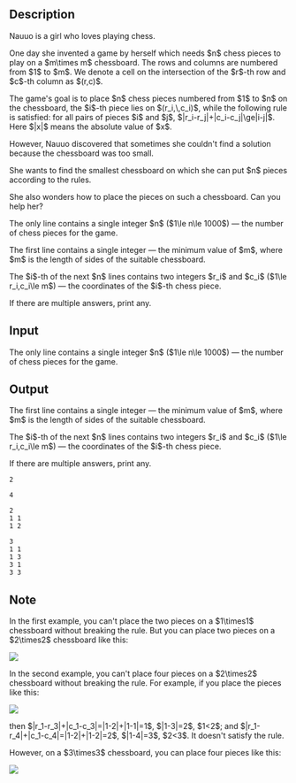 ## Description

<div><p>Nauuo is a girl who loves playing chess.</p><p>One day she invented a game by herself which needs $n$ chess pieces to play on a $m\times m$ chessboard. The rows and columns are numbered from $1$ to $m$. We denote a cell on the intersection of the $r$-th row and $c$-th column as $(r,c)$.</p><p>The game's goal is to place $n$ chess pieces numbered from $1$ to $n$ on the chessboard, the $i$-th piece lies on $(r_i,\,c_i)$, while the following rule is satisfied: for all pairs of pieces $i$ and $j$, $|r_i-r_j|+|c_i-c_j|\ge|i-j|$. Here $|x|$ means the absolute value of $x$.</p><p>However, Nauuo discovered that sometimes she couldn't find a solution because the chessboard was too small.</p><p>She wants to find the <span class="tex-font-style-bf">smallest</span> chessboard on which she can put $n$ pieces according to the rules.</p><p>She also wonders how to place the pieces on such a chessboard. Can you help her?</p></div><div class="input-specification"><p>The only line contains a single integer $n$ ($1\le n\le 1000$) — the number of chess pieces for the game.</p></div><div class="output-specification"><p>The first line contains a single integer — the minimum value of $m$, where $m$ is the length of sides of the suitable chessboard.</p><p>The $i$-th of the next $n$ lines contains two integers $r_i$ and $c_i$ ($1\le r_i,c_i\le m$) — the coordinates of the $i$-th chess piece.</p><p>If there are multiple answers, print any.</p></div>

## Input

<p>The only line contains a single integer $n$ ($1\le n\le 1000$) — the number of chess pieces for the game.</p>

## Output

<p>The first line contains a single integer — the minimum value of $m$, where $m$ is the length of sides of the suitable chessboard.</p><p>The $i$-th of the next $n$ lines contains two integers $r_i$ and $c_i$ ($1\le r_i,c_i\le m$) — the coordinates of the $i$-th chess piece.</p><p>If there are multiple answers, print any.</p>





```input1
2
```




```input2
4
```




```output1
2
1 1
1 2
```




```output2
3
1 1
1 3
3 1
3 3
```



## Note

<p>In the first example, you can't place the two pieces on a $1\times1$ chessboard without breaking the rule. But you can place two pieces on a $2\times2$ chessboard like this:</p><p><img class="tex-graphics" src="file://pJ9lRgBI.png" style="max-width: 100.0%;max-height: 100.0%;"></p><p>In the second example, you can't place four pieces on a $2\times2$ chessboard without breaking the rule. For example, if you place the pieces like this:</p><p><img class="tex-graphics" src="file://Mz6zbeXI.png" style="max-width: 100.0%;max-height: 100.0%;"></p><p>then $|r_1-r_3|+|c_1-c_3|=|1-2|+|1-1|=1$, $|1-3|=2$, $1&lt;2$; and $|r_1-r_4|+|c_1-c_4|=|1-2|+|1-2|=2$, $|1-4|=3$, $2&lt;3$. It doesn't satisfy the rule.</p><p>However, on a $3\times3$ chessboard, you can place four pieces like this:</p><p><img class="tex-graphics" src="file://Vex6LcwW.png" style="max-width: 100.0%;max-height: 100.0%;"></p>
